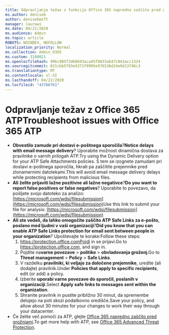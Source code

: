 ```yaml
---
title: Odpravljanje težav s funkcijo Office 365 napredno zaščito pred grožnjami (ATP)
ms.author: deniseb
author: denisebmsft
manager: laurawi
ms.date: 04/21/2020
ms.audience: Admin
ms.topic: article
ROBOTS: NOINDEX, NOFOLLOW
localization_priority: Normal
ms.collection: Admin_O365
ms.custom: 3100021
ms.openlocfilehash: 99bc985f2d66693aca45f0833ab47c043acc1324
ms.sourcegitcommit: 631cbb5f03e5371f0995e976536d24e9d13746c3
ms.translationtype: MT
ms.contentlocale: sl-SI
ms.lasthandoff: 04/22/2020
ms.locfileid: "43766761"
---
```

# <a name="troubleshoot-issues-with-office-365-atp"></a><span data-ttu-id="64064-102">Odpravljanje težav z Office 365 ATP</span><span class="sxs-lookup"><span data-stu-id="64064-102">Troubleshoot issues with Office 365 ATP</span></span>

- <span data-ttu-id="64064-103">**Obvestilo zamude pri dostavi e-poštnega sporočila**?</span><span class="sxs-lookup"><span data-stu-id="64064-103">**Notice delays with email message delivery**?</span></span> <span data-ttu-id="64064-104">Uporabite možnost dinamična dostava za pravilnike o varnih prilogah ATP.</span><span class="sxs-lookup"><span data-stu-id="64064-104">Try using the Dynamic Delivery option for your ATP Safe Attachments policies.</span></span> <span data-ttu-id="64064-105">S tem se izognete zamudam pri dostavi e-poštnega sporočila, hkrati pa zaščitite prejemnike pred zlonamernimi datotekami.</span><span class="sxs-lookup"><span data-stu-id="64064-105">This will avoid email message delivery delays while protecting recipients from malicious files.</span></span>
- <span data-ttu-id="64064-106">**Ali želite prijaviti lažne pozitivne ali lažne negativce**?</span><span class="sxs-lookup"><span data-stu-id="64064-106">**Do you want to report false positives or false negatives**?</span></span> <span data-ttu-id="64064-107">Uporabite to povezavo, da pošljete svojo datoteko za analizo:[https://microsoft.com/wdsi/filesubmission](https://microsoft.com/wdsi/filesubmission)</span><span class="sxs-lookup"><span data-stu-id="64064-107">Use this link to submit your file for analysis: [https://microsoft.com/wdsi/filesubmission](https://microsoft.com/wdsi/filesubmission)</span></span>
- <span data-ttu-id="64064-108">**Ali ste vedeli, da lahko omogočite zaščito ATP Safe Links za e-pošto, poslano med ljudmi v vaši organizaciji**?</span><span class="sxs-lookup"><span data-stu-id="64064-108">**Did you know that you can enable ATP Safe Links protection for email sent between people in your organization**?</span></span> <span data-ttu-id="64064-109">Upoštevajte te korake:</span><span class="sxs-lookup"><span data-stu-id="64064-109">Follow these steps:</span></span>
    1. <span data-ttu-id="64064-110">https://protection.office.comPojdi in se prijavi.</span><span class="sxs-lookup"><span data-stu-id="64064-110">Go to https://protection.office.com, and sign in.</span></span>
    2. <span data-ttu-id="64064-111">Pojdite na**varne povezave** > **politike** >  **obvladovanja groženj**.</span><span class="sxs-lookup"><span data-stu-id="64064-111">Go to **Threat management** > **Policy** > **Safe Links**.</span></span>
    3. <span data-ttu-id="64064-112">V razdelku **pravilniki, ki veljajo za določene prejemnike**, uredite (ali dodajte) pravilnik.</span><span class="sxs-lookup"><span data-stu-id="64064-112">Under **Policies that apply to specific recipients**, edit (or add) a policy.</span></span>
    4. <span data-ttu-id="64064-113">Izberite **uporabi varne povezave do sporočil, poslanih v organizaciji**.</span><span class="sxs-lookup"><span data-stu-id="64064-113">Select **Apply safe links to messages sent within the organization**.</span></span>
    5. <span data-ttu-id="64064-114">Shranite pravilnik in pustite približno 30 minut, da spremembe delujejo na poti skozi podatkovno središče.</span><span class="sxs-lookup"><span data-stu-id="64064-114">Save your policy, and allow about 30 minutes for your changes to work their way through your datacenter.</span></span>
- <span data-ttu-id="64064-115">Če želite več pomoči za ATP, glejte [Office 365 napredno zaščito pred grožnjami](https://docs.microsoft.com/office365/securitycompliance/office-365-atp).</span><span class="sxs-lookup"><span data-stu-id="64064-115">To get more help with ATP, see [Office 365 Advanced Threat Protection](https://docs.microsoft.com/office365/securitycompliance/office-365-atp).</span></span>